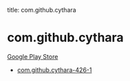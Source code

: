 title: com.github.cythara
# com.github.cythara


[Google Play Store](https://play.google.com/store/apps/details?id=com.github.cythara)


* [com.github.cythara-426-1](./com.github.cythara-426-1/)